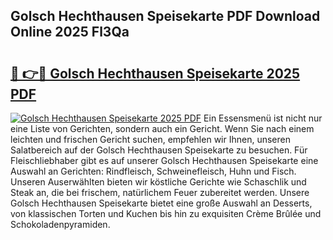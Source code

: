 ## Golsch Hechthausen Speisekarte PDF Download Online 2025 Fl3Qa

# <h2><a href="http://gcbcwqk.nevu.top/?p=Golsch+Hechthausen+Speisekarte">🔗 👉🔴 Golsch Hechthausen Speisekarte 2025 PDF</a></h2>

[![Golsch Hechthausen Speisekarte 2025 PDF](https://i.imgur.com/dBaPXMq.png)](http://gcbcwqk.nevu.top/?p=Golsch+Hechthausen+Speisekarte)
Ein Essensmenü ist nicht nur eine Liste von Gerichten, sondern auch ein Gericht. Wenn Sie nach einem leichten und frischen Gericht suchen, empfehlen wir Ihnen, unseren Salatbereich auf der Golsch Hechthausen Speisekarte zu besuchen. Für Fleischliebhaber gibt es auf unserer Golsch Hechthausen Speisekarte eine Auswahl an Gerichten: Rindfleisch, Schweinefleisch, Huhn und Fisch. Unseren Auserwählten bieten wir köstliche Gerichte wie Schaschlik und Steak an, die bei frischem, natürlichem Feuer zubereitet werden. Unsere Golsch Hechthausen Speisekarte bietet eine große Auswahl an Desserts, von klassischen Torten und Kuchen bis hin zu exquisiten Crème Brûlée und Schokoladenpyramiden.
